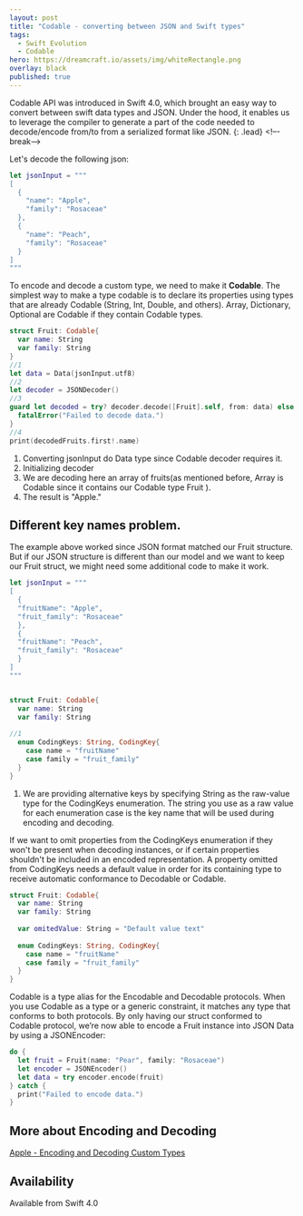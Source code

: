 ```yaml
---
layout: post
title: "Codable - converting between JSON and Swift types"
tags:
  - Swift Evolution
  - Codable
hero: https://dreamcraft.io/assets/img/whiteRectangle.png
overlay: black
published: true
---
```


Codable API was introduced in Swift 4.0, which brought an easy way to convert between swift data types and JSON. Under the hood, it enables us to leverage the compiler to generate a part of the code needed to decode/encode from/to from a serialized format like JSON. 
{: .lead}
<!–-break-–>

Let's decode the following json:
```swift
let jsonInput = """
[
  {
    "name": "Apple",
    "family": "Rosaceae"
  },
  {
    "name": "Peach",
    "family": "Rosaceae"
  }
]
"""
```
To encode and decode a custom type, we need to make it **Codable**. The simplest way to make a type codable is to declare its properties using types that are already Codable (String, Int, Double, and others). Array, Dictionary, Optional are Codable if they contain Codable types. 
```swift
struct Fruit: Codable{
  var name: String
  var family: String
}
//1
let data = Data(jsonInput.utf8) 
//2
let decoder = JSONDecoder()
//3
guard let decoded = try? decoder.decode([Fruit].self, from: data) else {
  fatalError("Failed to decode data.")
}
//4
print(decodedFruits.first!.name)
```

1. Converting jsonInput do Data type since Codable decoder requires it.
2. Initializing decoder
3. We are decoding here an array of fruits(as mentioned before, Array is Codable since it contains our Codable type Fruit ).
4. The result is "Apple."

## Different key names problem.
The example above worked since JSON format matched our  Fruit structure. But if our JSON structure is different than our model and we want to keep our Fruit struct, we might need some additional code to make it work.
```swift
let jsonInput = """
[
  {
  "fruitName": "Apple",
  "fruit_family": "Rosaceae"
  },
  {
  "fruitName": "Peach",
  "fruit_family": "Rosaceae"
  }
]
"""


struct Fruit: Codable{
  var name: String
  var family: String
   
//1
  enum CodingKeys: String, CodingKey{
    case name = "fruitName"
    case family = "fruit_family"
  }
}
```
1. We are providing alternative keys by specifying String as the raw-value type for the CodingKeys enumeration. The string you use as a raw value for each enumeration case is the key name that will be used during encoding and decoding.

If we want to omit properties from the CodingKeys enumeration if they won't be present when decoding instances, or if certain properties shouldn't be included in an encoded representation. A property omitted from CodingKeys needs a default value in order for its containing type to receive automatic conformance to Decodable or Codable.
```swift
struct Fruit: Codable{
  var name: String
  var family: String
   
  var omitedValue: String = "Default value text"
   
  enum CodingKeys: String, CodingKey{
    case name = "fruitName"
    case family = "fruit_family"
  }
}
```
Codable is a type alias for the Encodable and Decodable protocols. When you use Codable as a type or a generic constraint, it matches any type that conforms to both protocols. By only having our struct conformed to Codable protocol, we’re now able to encode a Fruit instance into JSON Data by using a JSONEncoder:

```swift
do {
  let fruit = Fruit(name: "Pear", family: "Rosaceae")
  let encoder = JSONEncoder()
  let data = try encoder.encode(fruit)
} catch {
  print("Failed to encode data.")
}
```

##  More about Encoding and Decoding

[Apple - Encoding and Decoding Custom Types][appleLink]


##  Availability  

Available from Swift 4.0

[appleLink]:     https://developer.apple.com/documentation/foundation/archives_and_serialization/encoding_and_decoding_custom_types

